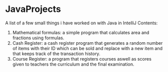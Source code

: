 # JavaProjects
A list of a few small things i have worked on with Java in IntelliJ
Contents:
1. Mathematical formulas: a simple program that calculates area and fractions using formulas.
2. Cash Register: a cash register program that generates a random number of items with their ID which can be sold and replace with a new item and that keeps track of the transaction history.
3. Course Register: a program that registers courses aswell as scores given to teachers the curriculum and the final examination.
